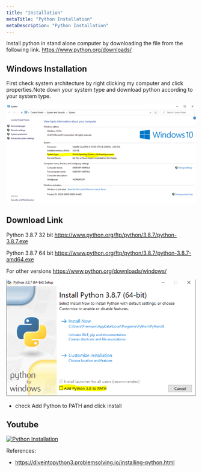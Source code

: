 ```yaml
---
title: "Installation"
metaTitle: "Python Installation"
metaDescription: "Python Installation"
---
```


Install python in stand alone computer by downloading the file from the following link.
https://www.python.org/downloads/

## Windows Installation

First check system architecture by right clicking my computer and click properties.Note down your system type and download python according to your system type.

![Architecture](img/arch.PNG)

## Download Link

Python 3.8.7 32 bit https://www.python.org/ftp/python/3.8.7/python-3.8.7.exe

Python 3.8.7 64 bit https://www.python.org/ftp/python/3.8.7/python-3.8.7-amd64.exe

For other versions https://www.python.org/downloads/windows/

![Architecture](img/addpath.PNG)

- check Add Python to PATH and click install

## Youtube
[![Python Installation](http://img.youtube.com/vi/aJfovsw5gvY/0.jpg)](http://www.youtube.com/watch?v=aJfovsw5gvY "Python Installation")

References:
- https://diveintopython3.problemsolving.io/installing-python.html



